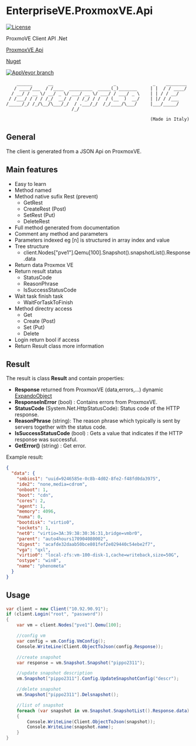 # EnterpriseVE.ProxmoxVE.Api

[![License](https://img.shields.io/github/license/EnterpriseVE/EnterpriseVE.ProxmoxVE.Api.svg)](https://www.gnu.org/licenses/gpl-3.0.en.html)

ProxmoVE Client API .Net

[ProxmoxVE Api](https://pve.proxmox.com/pve-docs/api-viewer/)

[Nuget](https://www.nuget.org/packages/EnterpriseVE.ProxmoxVE.Api)

[![AppVeyor branch](https://img.shields.io/appveyor/ci/franklupo/eve2pve-api-dotnet/master.svg)](https://ci.appveyor.com/project/franklupo/eve2pve-api-dotnet)

```text
    ______      __                       _              _    ________
   / ____/___  / /____  _________  _____(_)_______     | |  / / ____/
  / __/ / __ \/ __/ _ \/ ___/ __ \/ ___/ / ___/ _ \    | | / / __/
 / /___/ / / / /_/  __/ /  / /_/ / /  / (__  )  __/    | |/ / /___
/_____/_/ /_/\__/\___/_/  / .___/_/  /_/____/\___/     |___/_____/
                         /_/

                                                       (Made in Italy)
```

## General

The client is generated from a JSON Api on ProxmoxVE.

## Main features

* Easy to learn
* Method named
* Method native sufix Rest (prevent)
  * GetRest
  * CreateRest (Post)
  * SetRest (Put)
  * DeleteRest
* Full method generated from documentation
* Comment any method and parameters
* Parameters indexed eg [n] is structured in array index and value
* Tree structure
  * client.Nodes["pve1"].Qemu[100].Snapshot().snapshotList().Response.data
* Return data Proxmox VE
* Return result status
  * StatusCode
  * ReasonPhrase
  * IsSuccessStatusCode
* Wait task finish task
  * WaitForTaskToFinish
* Method directry access
  * Get
  * Create (Post)
  * Set (Put)
  * Delete
* Login return bool if access
* Return Result class more information

## Result

The result is class **Result** and contain properties:

* **Response** returned from ProxmoxVE (data,errors,...) dynamic [ExpandoObject](https://msdn.microsoft.com/en-US/library/system.dynamic.expandoobject(v=vs.110).aspx)
* **ResponseInError** (bool) : Contains errors from ProxmoxVE.
* **StatusCode** (System.Net.HttpStatusCode): Status code of the HTTP response.
* **ReasonPhrase** (string): The reason phrase which typically is sent by servers together with the status code.
* **IsSuccessStatusCode** (bool) : Gets a value that indicates if the HTTP response was successful.
* **GetError()** (string) : Get error.

Example result:

```json
{
  "data": {
    "smbios1": "uuid=9246585e-0c8b-4d02-8fe2-f48fd0da3975",
    "ide2": "none,media=cdrom",
    "onboot": 1,
    "boot": "cdn",
    "cores": 2,
    "agent": 1,
    "memory": 4096,
    "numa": 0,
    "bootdisk": "virtio0",
    "sockets": 1,
    "net0": "virtio=3A:39:38:30:36:31,bridge=vmbr0",
    "parent": "auto4hours170904080002",
    "digest": "acafde32daab50bce801fef2e029440c54ebe2f7",
    "vga": "qxl",
    "virtio0": "local-zfs:vm-100-disk-1,cache=writeback,size=50G",
    "ostype": "win8",
    "name": "phenometa"
  }
}
```

## Usage

```c#
var client = new Client("10.92.90.91");
if (client.Login("root", "password"))
{
    var vm = client.Nodes["pve1"].Qemu[100];

    //config vm
    var config = vm.Config.VmConfig();
    Console.WriteLine(Client.ObjectToJson(config.Response));

    //create snapshot
    var response = vm.Snapshot.Snapshot("pippo2311");

    //update snapshot description
    vm.Snapshot["pippo2311"].Config.UpdateSnapshotConfig("descr");

    //delete snapshot
    vm.Snapshot["pippo2311"].Delsnapshot();

    //list of snapshot
    foreach (var snapshot in vm.Snapshot.SnapshotList().Response.data)
    {
        Console.WriteLine(Client.ObjectToJson(snapshot));
        Console.WriteLine(snapshot.name);
    }
}
```
